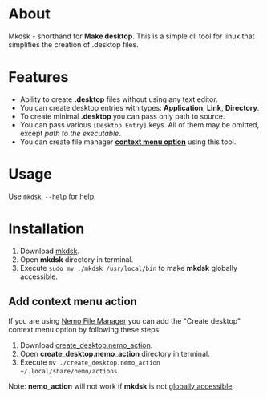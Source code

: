 # About
Mkdsk - shorthand for **Make desktop**. This is a simple cli tool for linux that simplifies the creation of .desktop files.

# Features
- Ability to create **.desktop** files without using any text editor.
- You can create desktop entries with types: **Application**, **Link**, **Directory**.
- To create minimal **.desktop** you can pass only path to source.
- You can pass various `[Desktop Entry]` keys. All of them may be omitted, except *path to the executable*.
- You can create file manager [**context menu option**](#add-context-menu-action) using this tool.

# Usage
Use `mkdsk --help` for help.

# Installation
1. Download [mkdsk](https://github.com/Clovis1444/mkdsk/releases/latest).
2. Open **mkdsk** directory in terminal.
3. Execute `sudo mv ./mkdsk /usr/local/bin` to make **mkdsk** globally accessible.

## Add context menu action
If you are using [Nemo File Manager](https://github.com/linuxmint/nemo) you can add the "Create desktop" context menu option by following these steps:

1. Download [create_desktop.nemo_action](https://github.com/Clovis1444/mkdsk/releases/latest).
2. Open **create_desktop.nemo_action** directory in terminal.
3. Execute `mv ./create_desktop.nemo_action ~/.local/share/nemo/actions`.

Note: **nemo_action** will not work if **mkdsk** is not [globally accessible](#installation).